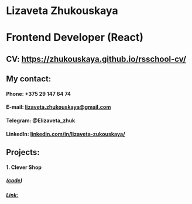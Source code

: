 # Lizaveta Zhukouskaya
# Frontend Developer (React)

## CV: https://zhukouskaya.github.io/rsschool-cv/

## My contact: 
#### Phone: +375 29 147 64 74
#### E-mail: lizaveta.zhukouskaya@gmail.com
#### Telegram: @Elizaveta_zhuk
#### LinkedIn: [linkedin.com/in/lizaveta-zukouskaya/](http://linkedin.com/in/lizaveta-zukouskaya/)

## Projects:
#### **1. Clever Shop** 
##### ([code](https://github.com/Zhukouskaya/training-shop))
##### [Link:](https://zhukouskaya.github.io/training-shop/)




